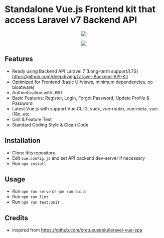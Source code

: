 # Standalone Vue.js Frontend kit that access Laravel v7 Backend API

<p align="center">
<img src="https://i.imgur.com/O9aVaJn.png">
</p>

<p align="center">
<img src="https://i.imgur.com/Xtu832N.png">
</p>

## Features
- Ready using Backend API Laravel 7 (Long-term support/LTS) https://github.com/deepdiving/Laravel-Backend-API-Kit
- Optimized for Frontend (basic UI/views, minimum dependencies, no bloatware)
- Authentication with JWT
- Basic Features: Register, Login, Forgot Password, Update Profile & Password
- Latest Vue.js with support Vue CLI 3, vuex, vue-router, vue-meta, vue-i18n, etc.
- Unit & Feature Test
- Standard Coding Style & Clean Code
 
## Installation
- Clone this repository.
- Edit `vue.config.js` and set API backend dev-server if necessary
- Run `npm install`

## Usage
- Run `npm run serve` or `npm run build`
- Run `npm run lint`
- Run `npm run test:unit`

## Credits
- Inspired from https://github.com/cretueusebiu/laravel-vue-spa
